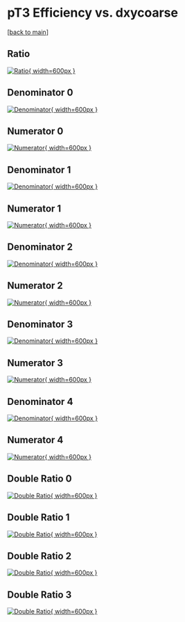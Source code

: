 # pT3 Efficiency vs. dxycoarse

[[back to main](./)]



## Ratio

[![Ratio](../mtv/var/pT3_xtr_13_1_eff_dxycoarse.png){ width=600px }](../mtv/var/pT3_xtr_13_1_eff_dxycoarse.pdf)

## Denominator 0

[![Denominator](../mtv/den/pT3_xtr_13_1_eff_dxycoarse_den0.png){ width=600px }](../mtv/den/pT3_xtr_13_1_eff_dxycoarse_den0.pdf)

## Numerator 0

[![Numerator](../mtv/num/pT3_xtr_13_1_eff_dxycoarse_num0.png){ width=600px }](../mtv/num/pT3_xtr_13_1_eff_dxycoarse_num0.pdf)

## Denominator 1

[![Denominator](../mtv/den/pT3_xtr_13_1_eff_dxycoarse_den1.png){ width=600px }](../mtv/den/pT3_xtr_13_1_eff_dxycoarse_den1.pdf)

## Numerator 1

[![Numerator](../mtv/num/pT3_xtr_13_1_eff_dxycoarse_num1.png){ width=600px }](../mtv/num/pT3_xtr_13_1_eff_dxycoarse_num1.pdf)

## Denominator 2

[![Denominator](../mtv/den/pT3_xtr_13_1_eff_dxycoarse_den2.png){ width=600px }](../mtv/den/pT3_xtr_13_1_eff_dxycoarse_den2.pdf)

## Numerator 2

[![Numerator](../mtv/num/pT3_xtr_13_1_eff_dxycoarse_num2.png){ width=600px }](../mtv/num/pT3_xtr_13_1_eff_dxycoarse_num2.pdf)

## Denominator 3

[![Denominator](../mtv/den/pT3_xtr_13_1_eff_dxycoarse_den3.png){ width=600px }](../mtv/den/pT3_xtr_13_1_eff_dxycoarse_den3.pdf)

## Numerator 3

[![Numerator](../mtv/num/pT3_xtr_13_1_eff_dxycoarse_num3.png){ width=600px }](../mtv/num/pT3_xtr_13_1_eff_dxycoarse_num3.pdf)

## Denominator 4

[![Denominator](../mtv/den/pT3_xtr_13_1_eff_dxycoarse_den4.png){ width=600px }](../mtv/den/pT3_xtr_13_1_eff_dxycoarse_den4.pdf)

## Numerator 4

[![Numerator](../mtv/num/pT3_xtr_13_1_eff_dxycoarse_num4.png){ width=600px }](../mtv/num/pT3_xtr_13_1_eff_dxycoarse_num4.pdf)

## Double Ratio 0

[![Double Ratio](../mtv/ratio/pT3_xtr_13_1_eff_dxycoarse_ratio0.png){ width=600px }](../mtv/ratio/pT3_xtr_13_1_eff_dxycoarse_ratio0.pdf)

## Double Ratio 1

[![Double Ratio](../mtv/ratio/pT3_xtr_13_1_eff_dxycoarse_ratio1.png){ width=600px }](../mtv/ratio/pT3_xtr_13_1_eff_dxycoarse_ratio1.pdf)

## Double Ratio 2

[![Double Ratio](../mtv/ratio/pT3_xtr_13_1_eff_dxycoarse_ratio2.png){ width=600px }](../mtv/ratio/pT3_xtr_13_1_eff_dxycoarse_ratio2.pdf)

## Double Ratio 3

[![Double Ratio](../mtv/ratio/pT3_xtr_13_1_eff_dxycoarse_ratio3.png){ width=600px }](../mtv/ratio/pT3_xtr_13_1_eff_dxycoarse_ratio3.pdf)

